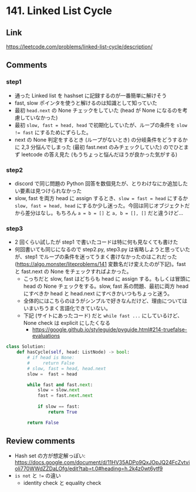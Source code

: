 # 141. Linked List Cycle

## Link
https://leetcode.com/problems/linked-list-cycle/description/

## Comments

### step1

*   通った Linked list を hashset に記録するのが一番簡単に解けそう
*   fast, slow ポインタを使うと解けるのは知識として知っていた
*   最初 `head.next` の None チェックをしていた (head が None になるのを考慮していなかった)
*   最初 `slow, fast = head, head` で初期化していたが、ループの条件を `slow != fast` にするためにずらした。
*   next の None 判定をするとき (ループがないとき) の分岐条件をどうするかに 2,3 分悩んでしまった (最初 fast.next のみチェックしていた) のでひとまず leetcode の答え見た (もうちょっと悩んだほうが良かった気がする)

### step2

*   discord で同じ問題の Python 回答を数個見たが、とりわけなにか追加したい要素は見つけられなかった
*   slow, fast を両方 head に assign するとき、`slow = fast = head` にするか `slow, fast = head, head` にするか少し迷った。今回は同じオブジェクトだから差分はなし。もちろん `a = b = []` と `a, b = [], []` だと違うけど…

### step3
*   2 回くらい試したが step1 で書いたコードは特に何も見なくても書けた
*   何回書いても同じになるので step2.py, step3.py は省略しようと思っていたが、step1 でループの条件を迷ってうまく書けなかったのはこれだった (https://algo.monster/liteproblems/141 変数名だけ変えたのが下記)。fast と fast.next の None をチェックすればよかった。
    *   こっちだと slow, fast はどちらも head に assign する。もしくは冒頭に head の None チェックをする。slow, fast 系の問題、最初に両方 head にすべきか head と head.next にすべきかいつもちょっと迷う。
    *   全体的にはこちらのほうがシンプルで好きなんだけど、理由についてはいまいちうまく言語化できていない。
    *   下記 (サイトにあったコード) だと `while fast ...` にしているけど、None check は explicit にしたくなる
        *   https://google.github.io/styleguide/pyguide.html#214-truefalse-evaluations

```python
class Solution:
    def hasCycle(self, head: ListNode) -> bool:
        # if head is None:
        #     return False 
        # slow, fast = head, head.next
        slow =  fast = head

        while fast and fast.next:
            slow = slow.next
            fast = fast.next.next
          
            if slow == fast:
                return True

        return False
```

## Review comments
*   Hash set の方が想定解っぽい: https://docs.google.com/document/d/11HV35ADPo9QxJOpJQ24FcZvtvioli770WWdZZDaLOfg/edit?tab=t.0#heading=h.2k4z0wt6ytf9
*   `is not` と `!=` の違い
    *   identity check と equality check